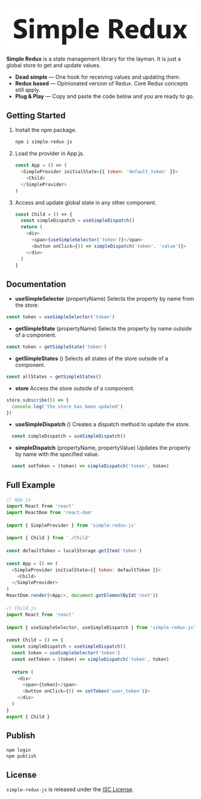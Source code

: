 
<h1 align="center">
  <img alt="hybrids - the web components" src="https://raw.githubusercontent.com/LiveDuo/simple-redux/master/assets/simple-redux-logo.png" width="500" align="center">
  <br/>
</h1>

<!--
[![npm version](https://img.shields.io/npm/v/hybrids.svg?style=flat)](https://www.npmjs.com/package/hybrids)
[![bundle size](https://img.shields.io/bundlephobia/minzip/hybrids.svg?label=minzip)](https://bundlephobia.com/result?p=hybrids)
[![npm](https://img.shields.io/npm/dt/hybrids.svg)](https://www.npmjs.com/package/hybrids)
[![GitHub](https://img.shields.io/github/license/hybridsjs/hybrids.svg)](LICENSE)
-->

**Simple Redux** is a state management library for the layman. It is just a global store to get and update values.

* **Dead simple** — One hook for receiving values and updating them.
* **Redux based** — Opinionated version of Redux. Core Redux concepts still apply.
* **Plug & Play** — Copy and paste the code below and you are ready to go.

## Getting Started

1. Install the npm package.
    ```javascript
    npm i simple-redux-js
    ```

2. Load the provider in App.js.

    ```javascript
    const App = () => (
      <SimpleProvider initialState={{ token: 'default_token' }}>
        <Child>
      </SimpleProvider>
    )
    ```

3. Access and update global state in any other component.

    ```javascript
    const Child = () => {
      const simpleDispatch = useSimpleDispatch()
      return (
        <div>
          <span>{useSimpleSelector('token')}</span>
          <button onClick={() => simpleDispatch('token', 'value')}>
        </div>
      )
    }
    ```

## Documentation

- **useSimpleSelector** (propertyName<string>)
Selects the property by name from the store.
``` javascript
const token = useSimpleSelector('token')
```

- **getSimpleState** (propertyName<string>)
Selects the property by name outside of a component.
``` javascript
const token = getSimpleState('token')
```

- **getSimpleStates** ()
Selects all states of the store outside of a component.
``` javascript
const allStates = getSimpleStates()
```

- **store**
Access the store outside of a component.
``` javascript
store.subscribe(() => {
  console.log('the store has been updated')
})
```

- **useSimpleDispatch** ()
Creates a dispatch method to update the store.
``` javascript
  const simpleDispatch = useSimpleDispatch()
```

- **simpleDispatch** (propertyName<string>, propertyValue<string>)
Updates the property by name with the specified value.
``` javascript
  const setToken = (token) => simpleDispatch('token', token)
```

<!--
## Online Examples

- [&lt;user-auth&gt;](https://brokenlink.com) - user auth state
- [&lt;todo-app&gt;](https://brokenlink.com) - todo app example
-->

## Full Example

```javascript
// App.js
import React from 'react'
import ReactDom from 'react-dom'

import { SimpleProvider } from 'simple-redux-js'

import { Child } from './Child'

const defaultToken = localStorage.getItem('token')

const App = () => (
  <SimpleProvider initialState={{ token: defaultToken }}>
    <Child>
  </SimpleProvider>
)
ReactDom.render(<App/>, document.getElementById('root'))

// Child.js
import React from 'react'

import { useSimpleSelector, useSimpleDispatch } from 'simple-redux-js'

const Child = () => {
  const simpleDispatch = useSimpleDispatch()
  const token = useSimpleSelector('token')
  const setToken = (token) => simpleDispatch('token', token)

  return (
    <div>
      <span>{token}</span>
      <button onClick={() => setToken('user_token')}>
    </div>
  )
}
export { Child }
```

## Publish
```
npm login
npm publish
```

## License

`simple-redux-js` is released under the [ISC License](LICENSE).
